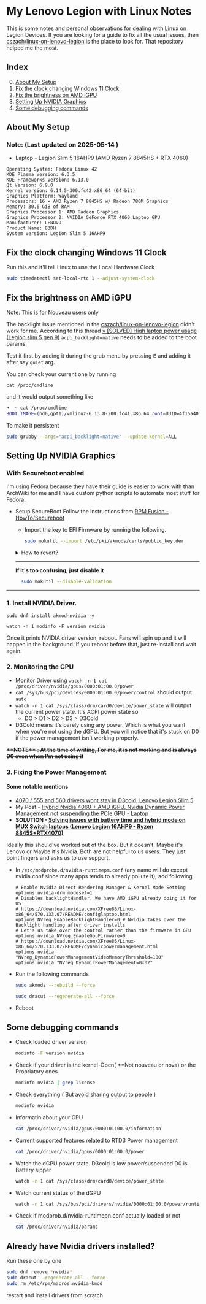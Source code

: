 # My Lenovo Legion with Linux Notes 
This is some notes and personal observations for dealing with Linux on Legion Devices. If you are looking for a guide to fix all the usual issues, then [cszach/linux-on-lenovo-legion](https://github.com/cszach/linux-on-lenovo-legion) is the place to look for. That repository helped me the most.

## Index

0. [About My Setup](#about-my-setup)
1. [Fix the clock changing Windows 11 Clock](#fix-the-clock-changing-windows-11-clock)
2. [Fix the brightness on AMD iGPU](#fix-the-brightness-on-amd-igpu)
3. [Setting Up NVIDIA Graphics](#setting-up-nvidia-graphics)
4. [Some debugging commands](#some-debugging-commands)


## About My Setup
### Note: (Last updated on 2025-05-14 )
- Laptop - Legion Slim 5 16AHP9 (AMD Ryzen 7 8845HS + RTX 4060)
```
Operating System: Fedora Linux 42
KDE Plasma Version: 6.3.5
KDE Frameworks Version: 6.13.0
Qt Version: 6.9.0
Kernel Version: 6.14.5-300.fc42.x86_64 (64-bit)
Graphics Platform: Wayland
Processors: 16 × AMD Ryzen 7 8845HS w/ Radeon 780M Graphics
Memory: 30.6 GiB of RAM
Graphics Processor 1: AMD Radeon Graphics
Graphics Processor 2: NVIDIA GeForce RTX 4060 Laptop GPU
Manufacturer: LENOVO
Product Name: 83DH
System Version: Legion Slim 5 16AHP9
```



## Fix the clock changing Windows 11 Clock
Run this and it'll tell Linux to use the Local Hardware Clock

```bash
sudo timedatectl set-local-rtc 1 --adjust-system-clock
```

## Fix the brightness on AMD iGPU

Note: This is for Nouveau users only


The backlight issue mentioned in the [cszach/linux-on-lenovo-legion](https://github.com/cszach/linux-on-lenovo-legion) didn't work for me.
According to this thread [» [SOLVED] High laptop power usage (Legion slim 5 gen 9)](https://bbs.archlinux.org/viewtopic.php?id=300872)
`acpi_backlight=native` needs to be added to the boot params.

Test it first by adding it during the grub menu by pressing <kbd>E</kbd> and adding it after say `quiet` arg. 

You can check your current one by running

`cat /proc/cmdline`

and it would output something like

```bash
➜  ~ cat /proc/cmdline
BOOT_IMAGE=(hd0,gpt1)/vmlinuz-6.13.8-200.fc41.x86_64 root=UUID=4f15a407-b8f7-4ac6-b873-ed57d5536114 ro rhgb acpi_backlight=native quiet
```

To make it persistent

```bash
sudo grubby --args="acpi_backlight=native" --update-kernel=ALL
```

## Setting Up NVIDIA Graphics

### With Secureboot enabled

I'm using Fedora because they have their guide is easier to work with than ArchWiki for me and I have custom python scripts to automate most stuff for Fedora.

- Setup SecureBoot 
Follow the instructions from [RPM Fusion - HowTo/Secureboot](https://rpmfusion.org/Howto/Secure%20Boot)
    - Import the key to EFI Firmware by running the following.

        ```bash
      sudo mokutil --import /etc/pki/akmods/certs/public_key.der
        ```

    <details>
    <summary>How to revert?</summary>    

        ```bash
      sudo mokutil --export #        and it will export the keys to the current directory.
      sudo mokutil --delete <THE FILE>` # will "un-enroll".
      ```
        It's okay even if your linux installation is gone. Using a live USB you can do the same. It's stored in your UEFI Firmware so it's better to not fill the memory with unused keys.
    </details>
    
    ---

    __If it's too confusing, just disable it__
    
    ```bash
      sudo mokutil --disable-validation
    ```

---

### 1. Install NVIDIA Driver.
    
`sudo dnf install akmod-nvidia -y`

`watch -n 1 modinfo -F version nvidia`

Once it prints NVIDIA driver version, reboot. Fans will spin up and it will happen in the background. If you reboot before that, just re-install and wait again.


### 2. Monitoring the GPU

- Monitor Driver using `watch -n 1 cat /proc/driver/nvidia/gpus/0000:01:00.0/power`
- `cat /sys/bus/pci/devices/0000:01:00.0/power/control` should output `auto`
- `watch -n 1 cat /sys/class/drm/card0/device/power_state` will output the current power state. It's ACPI power state so 
    - DO > D1 > D2 > D3 > D3Cold
- D3Cold means it's barely using any power. Which is what you want when you're not using the dGPU. But you will notice that it's stuck on D0 if the power management isn't working properly.

~~**\*\*NOTE\*\* :  At the time of writing, For me, it is not working and is always D0 even when I'm not using it**~~

### 3. Fixing the Power Management

#### Some notable mentions
- [4070 / 555 and 560 drivers wont stay in D3cold, Lenovo Legion Slim 5](https://forums.developer.nvidia.com/t/4070-555-and-560-drivers-wont-stay-in-d3cold-lenovo-legion-slim-5/302967)
- My Post - [Hybrid Nvidia 4060 + AMD iGPU, Nvidia Dynamic Power Management not suspending the PCIe GPU - Laptop](https://www.reddit.com/r/Fedora/comments/1gjya64/hybrid_nvidia_4060_amd_igpu_nvidia_dynamic_power/)
- **SOLUTION - [Solving issues with battery time and hybrid mode on MUX Switch laptops (Lenovo Legion 16AHP9 - Ryzen 8845S+RTX4070)](https://www.reddit.com/r/linux/comments/1klrtxv/solving_issues_with_battery_time_and_hybrid_mode/)**

Ideally this should've worked out of the box. But it doesn't. Maybe it's Lenovo or Maybe it's Nvidia. Both are not helpful to us users. They just point fingers and asks us to use support.

- In `/etc/modprobe.d/nvidia-runtimepm.conf` (any name will do except nvidia.conf since many apps tends to already pollute it), add following

    ```
    # Enable Nvidia Direct Rendering Manager & Kernel Mode Setting
    options nvidia-drm modeset=1 
    # Disables backlightHandler, We have AMD iGPU already doing it for US
    # https://download.nvidia.com/XFree86/Linux-x86_64/570.133.07/README/configlaptop.html
    options NVreg_EnableBacklightHandler=0 # Nvidia takes over the Backlight handling after driver installs
    # Let's us take over the control rather than the firmware in GPU
    options nvidia NVreg_EnableGpuFirmware=0
    # https://download.nvidia.com/XFree86/Linux-x86_64/570.133.07/README/dynamicpowermanagement.html
    options nvidia "NVreg_DynamicPowerManagementVideoMemoryThreshold=100"
    options nvidia "NVreg_DynamicPowerManagement=0x02"

    ```

- Run the following commands
    ```bash
    sudo akmods --rebuild --force
    ```
    ```bash
    sudo dracut --regenerate-all --force
    ```

- Reboot

## Some debugging commands
- Check loaded driver version
    ```bash
    modinfo -F version nvidia
    ```
- Check if your driver is the kernel-Open( **Not nouveau or nova) or the Propriatory ones.
    ```bash
    modinfo nvidia | grep license
    ```
- Check everything ( But avoid sharing output to people )
    ```bash
    modinfo nvidia
    ```
- Informatin about your GPU
    ```bash
    cat /proc/driver/nvidia/gpus/0000:01:00.0/information
    ```
- Current supported features related to RTD3 Power management
    ```bash
    cat /proc/driver/nvidia/gpus/0000:01:00.0/power
    ```
- Watch the dGPU power state. D3cold is low power/suspended D0 is Battery sipper
    ```bash
    watch -n 1 cat /sys/class/drm/card0/device/power_state
    ```
- Watch current status of the dGPU
    ```bash
    watch -n 1 cat /sys/bus/pci/drivers/nvidia/0000:01:00.0/power/runtime_status
    ```
- Check if modprob.d/nvidia-runtimepn.conf actually loaded or not
    ```bash
    cat /proc/driver/nvidia/params
    ```

## Already have Nvidia drivers installed?

Run these one by one

```bash
sudo dnf remove *nvidia*
sudo dracut --regenerate-all --force
sudo rm /etc/rpm/macros.nvidia-kmod
```
restart and install drivers from scratch
